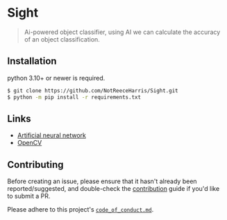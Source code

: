 
# Sight
> Ai-powered object classifier, using AI we can calculate the accuracy of an object classification.


## Installation
python 3.10+ or newer is required.
```bash
$ git clone https://github.com/NotReeceHarris/Sight.git
$ python -m pip install -r requirements.txt
```

## Links
- [Artificial neural network](https://en.wikipedia.org/wiki/Artificial_neural_network)
- [OpenCV](https://opencv.org/)

## Contributing
Before creating an issue, please ensure that it hasn't already been reported/suggested, and double-check the [contribution](https://github.com/NotReeceHarris/Sight/blob/main/contribution.md) guide if you'd like to submit a PR.

Please adhere to this project's [`code_of_conduct.md`](https://github.com/NotReeceHarris/Sight/blob/main/CODE_OF_CONDUCT.md).
